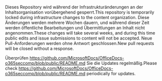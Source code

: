 <span data-ttu-id="551c5-101">Dieses Repository wird während der Infrastrukturänderungen an der Inhaltsorganisation vorübergehend gesperrt.</span><span class="sxs-lookup"><span data-stu-id="551c5-101">This repository is temporarily locked during infrastructure changes to the content organization.</span></span> <span data-ttu-id="551c5-102">Diese Änderungen werden mehrere Wochen dauern, und während dieser Zeit werden öffentliche Bearbeitungen und Übermittlungen an Inhalt nicht angenommen.</span><span class="sxs-lookup"><span data-stu-id="551c5-102">These changes will take several weeks, and during this time public edits and issue submissions to content will not be accepted.</span></span> <span data-ttu-id="551c5-103">Neue Pull-Anforderungen werden ohne Antwort geschlossen.</span><span class="sxs-lookup"><span data-stu-id="551c5-103">New pull requests will be closed without a response.</span></span>

<span data-ttu-id="551c5-104">Überprüfen https://github.com/MicrosoftDocs/OfficeDocs-o365seccomp/blob/public/README.md Sie die Updates regelmäßig.</span><span class="sxs-lookup"><span data-stu-id="551c5-104">Please check https://github.com/MicrosoftDocs/OfficeDocs-o365seccomp/blob/public/README.md periodically for updates.</span></span>

